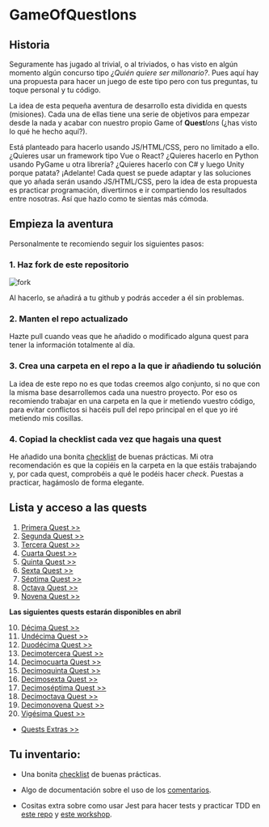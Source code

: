 # GameOfQuestIons

## Historia

Seguramente has jugado al trivial, o al triviados, o has visto en algún momento algún concurso tipo *¿Quién quiere ser millonario?*. Pues aquí hay una propuesta para hacer un juego de este tipo pero con tus preguntas, tu toque personal y tu código.

La idea de esta pequeña aventura de desarrollo esta dividida en quests (misiones). Cada una de ellas tiene una serie de objetivos para empezar desde la nada y acabar con nuestro propio Game of **Quest***Ions* (¿has visto lo qué he hecho aquí?).

Está planteado para hacerlo usando JS/HTML/CSS, pero no limitado a ello. ¿Quieres usar un framework tipo Vue o React? ¿Quieres hacerlo en Python usando PyGame u otra librería? ¿Quieres hacerlo con C# y luego Unity porque patata? ¡Adelante! Cada quest se puede adaptar y las soluciones que yo añada serán usando JS/HTML/CSS, pero la idea de esta propuesta es practicar programación, divertirnos e ir compartiendo los resultados entre nosotras. Así que hazlo como te sientas más cómoda.

## Empieza la aventura

Personalmente te recomiendo seguir los siguientes pasos:

### 1. Haz fork de este repositorio

![fork](https://user-images.githubusercontent.com/112476868/224549293-3fa536fa-dd74-4685-b2ba-b0eb8b2ed740.png)

Al hacerlo, se añadirá a tu github y podrás acceder a él sin problemas.

### 2. Manten el repo actualizado

Hazte pull cuando veas que he añadido o modificado alguna quest para tener la información totalmente al día.

### 3. Crea una carpeta en el repo a la que ir añadiendo tu solución

La idea de este repo no es que todas creemos algo conjunto, si no que con la misma base desarrollemos cada una nuestro proyecto. Por eso os recomiendo trabajar en una carpeta en la que ir metiendo vuestro código, para evitar conflictos si hacéis pull del repo principal en el que yo iré metiendo mis cosillas.

### 4. Copiad la checklist cada vez que hagais una quest

He añadido una bonita [checklist](./docs/checklist.md) de buenas prácticas. Mi otra recomendación es que la copiéis en la carpeta en la que estáis trabajando y, por cada quest, comprobéis a qué le podéis hacer *check*. Puestas a practicar, hagámoslo de forma elegante.

## Lista y acceso a las quests

1.	[Primera Quest >>](./docs/quests/quest1.md)
2.  [Segunda Quest >>](./docs/quests/quest2.md)
3.  [Tercera Quest >>](./docs/quests/quest3.md)
4.  [Cuarta Quest >>](./docs/quests/quest4.md)
5.	[Quinta Quest >>](./docs/quests/quest5.md)
6.	[Sexta Quest >>](./docs/quests/quest6.md)
7.  [Séptima Quest >>](./docs/quests/quest7.md)
8.	[Octava Quest >>](./docs/quests/quest8.md) 
9.  [Novena Quest >>](./docs/quests/quest9.md)


**Las siguientes quests estarán disponibles en abril**

10. [Décima Quest >>](./docs/quests/quest10.md)
11.	[Undécima Quest >>](./docs/quests/quest11.md)
12.	[Duodécima Quest >>](./docs/quests/quest12.md)
13.	[Decimotercera Quest >>](./docs/quests/quest13.md)
14.	[Decimocuarta Quest >>](./docs/quests/quest14.md)
15.	[Decimoquinta Quest >>](./docs/quests/quest15.md)
16.	[Decimosexta Quest >>](./docs/quests/quest16.md)
17.	[Decimoséptima Quest >>](./docs/quests/quest17.md)
18.	[Decimoctava Quest >>](./docs/quests/quest18.md)
19.	[Decimonovena Quest >>](./docs/quests/quest19.md)
20. [Vigésima Quest >>](./docs/quests/quest20.md)
*	[Quests Extras >>](./docs/quests/extraQuests.md)


## Tu inventario:

* Una bonita [checklist](./docs/checklist.md) de buenas prácticas.

* Algo de documentación sobre el uso de los [comentarios](./docs/comentarios.md).

* Cositas extra sobre como usar Jest para hacer tests y practicar TDD en [este repo](https://github.com/Marvalero/workshop-introduccion-al-testeo-en-javascript) y [este workshop](https://www.linkedin.com/posts/maria-valero-campa%C3%B1a_javascript-testing-escribirtests-activity-7034491159649394688-YbIi?utm_source=share&utm_medium=member_desktop).
